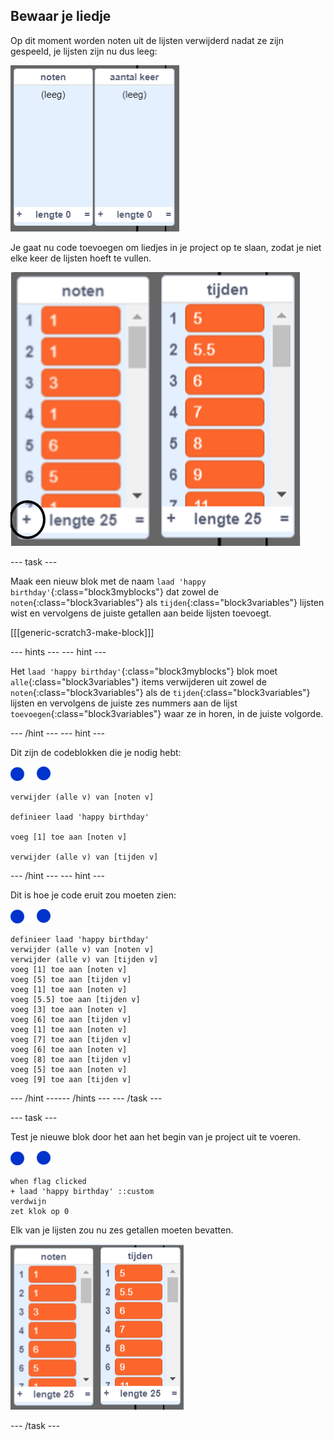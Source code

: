 ## Bewaar je liedje

Op dit moment worden noten uit de lijsten verwijderd nadat ze zijn gespeeld, je lijsten zijn nu dus leeg:

![Lege lijsten](images/empty-lists.png)

Je gaat nu code toevoegen om liedjes in je project op te slaan, zodat je niet elke keer de lijsten hoeft te vullen.

![Voeg noten en tijden toe aan lijsten](images/lists-add-annotated.png)

--- task ---

Maak een nieuw blok met de naam `laad 'happy birthday'`{:class="block3myblocks"} dat zowel de `noten`{:class="block3variables"} als `tijden`{:class="block3variables"} lijsten wist en vervolgens de juiste getallen aan beide lijsten toevoegt. 

[[[generic-scratch3-make-block]]]

--- hints ---
 --- hint ---

Het `laad 'happy birthday'`{:class="block3myblocks"} blok moet `alle`{:class="block3variables"} items verwijderen uit zowel de `noten`{:class="block3variables"} als de `tijden`{:class="block3variables"} lijsten en vervolgens de juiste zes nummers aan de lijst `toevoegen`{:class="block3variables"} waar ze in horen, in de juiste volgorde.

--- /hint --- --- hint ---

Dit zijn de codeblokken die je nodig hebt:

![noten sprite](images/note-sprite.png)

```blocks3
verwijder (alle v) van [noten v]

definieer laad 'happy birthday'

voeg [1] toe aan [noten v]

verwijder (alle v) van [tijden v]
```

--- /hint --- --- hint ---

Dit is hoe je code eruit zou moeten zien:

![noten sprite](images/note-sprite.png)

```blocks3
definieer laad 'happy birthday'
verwijder (alle v) van [noten v]
verwijder (alle v) van [tijden v]
voeg [1] toe aan [noten v]
voeg [5] toe aan [tijden v]
voeg [1] toe aan [noten v]
voeg [5.5] toe aan [tijden v]
voeg [3] toe aan [noten v]
voeg [6] toe aan [tijden v]
voeg [1] toe aan [noten v]
voeg [7] toe aan [tijden v]
voeg [6] toe aan [noten v]
voeg [8] toe aan [tijden v]
voeg [5] toe aan [noten v]
voeg [9] toe aan [tijden v]
```

--- /hint ------ /hints --- --- /task ---

--- task ---

Test je nieuwe blok door het aan het begin van je project uit te voeren.

![noten sprite](images/note-sprite.png)

```blocks3
when flag clicked
+ laad 'happy birthday' ::custom
verdwijn
zet klok op 0
```

Elk van je lijsten zou nu zes getallen moeten bevatten.

![Lijsten met noten en tijden](images/lists-add.png)

--- /task ---